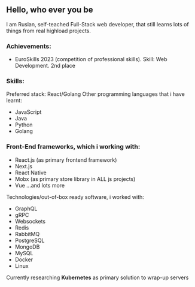 ## Hello, who ever you be

I am Ruslan, self-teached Full-Stack web developer, that still learns lots of things from real highload projects.

### Achievements:

- EuroSkills 2023 (competition of professional skills). Skill: Web Development. 2nd place

### Skills:

Preferred stack: React/Golang
Other programming languages that i have learnt:

- JavaScript
- Java
- Python
- Golang

### Front-End frameworks, which i working with:

- React.js (as primary frontend framework)
- Next.js
- React Native
- Mobx (as primary store library in ALL js projects)
- Vue
...and lots more

Technologies/out-of-box ready software, i worked with:

- GraphQL
- gRPC
- Websockets
- Redis
- RabbitMQ
- PostgreSQL
- MongoDB
- MySQL
- Docker
- Linux

Currently researching **Kubernetes** as primary solution to wrap-up servers
